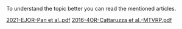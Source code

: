 To understand the topic better you can read the mentioned articles.

[2021-EJOR-Pan et al..pdf](https://github.com/user-attachments/files/20506524/2021-EJOR-Pan.et.al.pdf)
[2016-4OR-Cattaruzza et al.-MTVRP.pdf](https://github.com/user-attachments/files/20506528/2016-4OR-Cattaruzza.et.al.-MTVRP.pdf)
